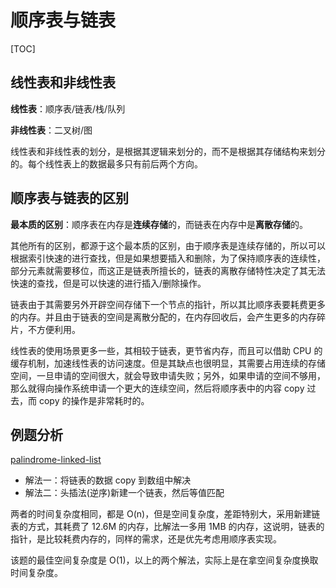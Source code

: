 # 顺序表与链表

[TOC]

## 线性表和非线性表

**线性表**：顺序表/链表/栈/队列

**非线性表**：二叉树/图

线性表和非线性表的划分，是根据其逻辑来划分的，而不是根据其存储结构来划分的。每个线性表上的数据最多只有前后两个方向。

## 顺序表与链表的区别

**最本质的区别**：顺序表在内存是**连续存储**的，而链表在内存中是**离散存储**的。

其他所有的区别，都源于这个最本质的区别，由于顺序表是连续存储的，所以可以根据索引快速的进行查找，但是如果想要插入和删除，为了保持顺序表的连续性，部分元素就需要移位，而这正是链表所擅长的，链表的离散存储特性决定了其无法快速的查找，但是可以快速的进行插入/删除操作。

链表由于其需要另外开辟空间存储下一个节点的指针，所以其比顺序表要耗费更多的内存。并且由于链表的空间是离散分配的，在内存回收后，会产生更多的内存碎片，不方便利用。

线性表的使用场景更多一些，其相较于链表，更节省内存，而且可以借助 CPU 的缓存机制，加速线性表的访问速度。但是其缺点也很明显，其需要占用连续的存储空间，一旦申请的空间很大，就会导致申请失败；另外，如果申请的空间不够用，那么就得向操作系统申请一个更大的连续空间，然后将顺序表中的内容 copy 过去，而 copy 的操作是非常耗时的。

## 例题分析

[palindrome-linked-list](<https://leetcode.com/problems/palindrome-linked-list/>)

* 解法一：将链表的数据 copy 到数组中解决
* 解法二：头插法(逆序)新建一个链表，然后等值匹配

两者的时间复杂度相同，都是 O(n)，但是空间复杂度，差距特别大，采用新建链表的方式，其耗费了 12.6M 的内存，比解法一多用 1MB 的内存，这说明，链表的指针，是比较耗费内存的，同样的需求，还是优先考虑用顺序表实现。

该题的最佳空间复杂度是 O(1)，以上的两个解法，实际上是在拿空间复杂度换取时间复杂度。

